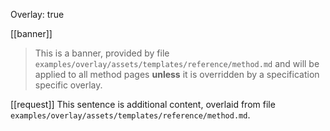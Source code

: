 Overlay: true

[[banner]]
> This is a banner, provided by file
`examples/overlay/assets/templates/reference/method.md`
and will be applied to all method pages **unless** it is overridden by a specification specific
overlay.

[[request]]
This sentence is additional content, overlaid from file
`examples/overlay/assets/templates/reference/method.md`.
